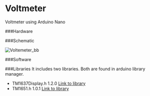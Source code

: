 # Voltmeter
Voltmeter using Arduino Nano


###Hardware


###Schematic





![Voltemeter_bb](https://user-images.githubusercontent.com/8725819/177581220-f39f45c1-a79d-4c18-978d-5488b2d3ee23.png)



###Software


###Libraries
It includes two libraries. Both are found in arduino library manager.

- TM1637Display.h 1.2.0 [Link to library](https://github.com/avishorp/TM1637 "Link to library")
- TM1651.h 1.0.1 [Link to library](https://github.com/freekode/TM1651 "Link to library")
